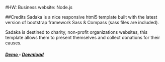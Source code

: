 #HW: Business website: Node.js

##Credits
Sadaka is a nice responsive html5 template built with the latest version of bootstrap framework Sass & Compass (sass files are included).

Sadaka is destined to charity, non-profit organizations websites, this template allows them to present themselves and collect donations for their causes.

##### [ Demo ](http://demo.ouarmedia.com/sadaka) - [ Download ](https://github.com/farouk2u/sadaka/archive/v1.0.zip)
